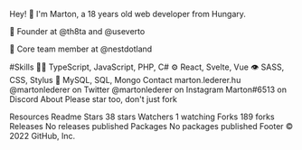 Hey! 👋
I'm Marton, a 18 years old web developer from Hungary.

🧭 Founder at @th8ta and @useverto

👥 Core team member at @nestdotland

#Skills
👨‍💻 TypeScript, JavaScript, PHP, C#
⚙️ React, Svelte, Vue
👁️ SASS, CSS, Stylus
💽 MySQL, SQL, Mongo
Contact
marton.lederer.hu
@martonlederer on Twitter
@martonlederer on Instagram
Marton#6513 on Discord
About
Please star too, don't just fork

Resources
 Readme
Stars
 38 stars
Watchers
 1 watching
Forks
 189 forks
Releases
No releases published
Packages
No packages published
Footer
© 2022 GitHub, Inc.



<!--
**Samie-ub/Samie-ub** is a ✨ _special_ ✨ repository because its `README.md` (this file) appears on your GitHub profile.

Here are some ideas to get you started:

- 🔭 I’m currently working on ...
- 🌱 I’m currently learning ...
- 👯 I’m looking to collaborate on ...
- 🤔 I’m looking for help with ...
- 💬 Ask me about ...
- 📫 How to reach me: ...
- 😄 Pronouns: ...
- ⚡ Fun fact: ...
-->
